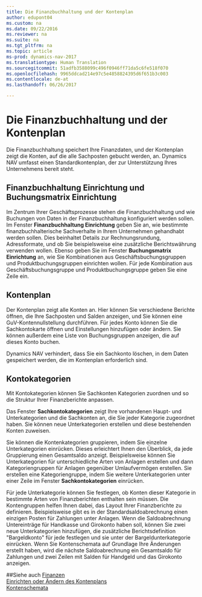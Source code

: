 ```yaml
---
title: Die Finanzbuchhaltung und der Kontenplan
author: edupont04
ms.custom: na
ms.date: 09/22/2016
ms.reviewer: na
ms.suite: na
ms.tgt_pltfrm: na
ms.topic: article
ms-prod: dynamics-nav-2017
ms.translationtype: Human Translation
ms.sourcegitcommit: 51adfb3588099c496f0946ff71da5c6fe518f070
ms.openlocfilehash: 9965ddcad214e97c5e4858824395d6f651b3c003
ms.contentlocale: de-at
ms.lasthandoff: 06/26/2017

---
```


# <a name="the-general-ledger-and-the-chart-of-accounts"></a>Die Finanzbuchhaltung und der Kontenplan
Die Finanzbuchhaltung speichert Ihre Finanzdaten, und der Kontenplan zeigt die Konten, auf die alle Sachposten gebucht werden, an. Dynamics NAV umfasst einen Standardkontenplan, der zur Unterstützung Ihres Unternehmens bereit steht.

## <a name="general-ledger-setup-and-general-posting-setup"></a>Finanzbuchhaltung Einrichtung und Buchungsmatrix Einrichtung
Im Zentrum Ihrer Geschäftsprozesse stehen die Finanzbuchhaltung und wie Buchungen von Daten in der Finanzbuchhaltung konfiguriert werden sollen.
Im Fenster **Finanzbuchhaltung Einrichtung** geben Sie an, wie bestimmte finanzbuchhalterische Sachverhalte in Ihrem Unternehmen gehandhabt werden sollen. Dies beinhaltet Details zur Rechnungsrundung, Adressformate, und ob Sie beispielsweise eine zusätzliche Berichtswährung verwenden wollen.
Ebenso geben Sie im Fenster **Buchungsmatrix Einrichtung** an, wie Sie Kombinationen aus Geschäftsbuchungsgruppen und Produktbuchungsgruppen einrichten wollen. Für jede Kombination aus Geschäftsbuchungsgruppe und Produktbuchungsgruppe geben Sie eine Zeile ein.  

## <a name="the-chart-of-accounts"></a>Kontenplan
Der Kontenplan zeigt alle Konten an. Hier können Sie verschiedene Berichte öffnen, die Ihre Sachposten und Salden anzeigen, und Sie können eine GuV-Kontennullstellung durchführen. Für jedes Konto können Sie die Sachkontokarte öffnen und Einstellungen hinzufügen oder ändern. Sie können außerdem eine Liste von Buchungsgruppen anzeigen, die auf dieses Konto buchen.  

Dynamics NAV verhindert, dass Sie ein Sachkonto löschen, in dem Daten gespeichert werden, die im Kontenplan erforderlich sind.  

## <a name="account-categories"></a>Kontokategorien
Mit Kontokategorien können Sie Sachkonten Kategorien zuordnen und so die Struktur Ihrer Finanzberichte anpassen.  

Das Fenster **Sachkontokategorien** zeigt Ihre vorhandenen Haupt- und Unterkategorien und die Sachkonten an, die Sie jeder Kategorie zugeordnet haben. Sie können neue Unterkategorien erstellen und diese bestehenden Konten zuweisen.  

Sie können die Kontenkategorien gruppieren, indem Sie einzelne Unterkategorien einrücken. Dieses erleichtert Ihnen den Überblick, da jede Gruppierung einen Gesamtsaldo anzeigt. Beispielsweise können Sie Unterkategorien für unterschiedliche Arten von Anlagen erstellen und dann Kategoriengruppen für Anlagen gegenüber Umlaufvermögen erstellen. Sie erstellen eine Kategoriengruppe, indem Sie weitere Unterkategorien unter einer Zeile im Fenster **Sachkontokategorien** einrücken.  

Für jede Unterkategorie können Sie festlegen, ob Konten dieser Kategorie in bestimmte Arten von Finanzberichten enthalten sein müssen. Die Kontengruppen helfen Ihnen dabei, das Layout Ihrer Finanzberichte zu definieren. Beispielsweise gibt es in der Standardsaldoabrechnung einen einzigen Posten für Zahlungen unter Anlagen. Wenn die Saldoabrechnung Untereinträge für Handkasse und Girokonto haben soll, können Sie zwei neue Unterkategorien hinzufügen, die zusätzliche Berichtsdefinition "Bargeldkonto" für jede festlegen und sie unter der Bargeldunterkategorie einrücken. Wenn Sie Kontenschemata auf Grundlage Ihre Änderungen erstellt haben, wird die nächste Saldoabrechnung ein Gesamtsaldo für Zahlungen und zwei Zeilen mit Salden für Handgeld und das Girokonto anzeigen.     

##<a name="see-also"></a>Siehe auch
[Finanzen](finance-setup.md)  
[Einrichten oder Ändern des Kontenplans](finance-setup-setup-chart-accounts.md)  
[Kontenschemata](finance-setup-account-schedule.md)  

